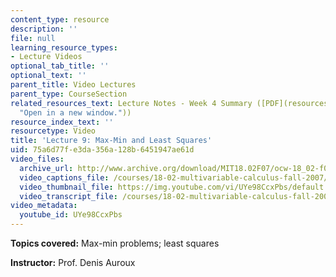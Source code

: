 ```yaml
---
content_type: resource
description: ''
file: null
learning_resource_types:
- Lecture Videos
optional_tab_title: ''
optional_text: ''
parent_title: Video Lectures
parent_type: CourseSection
related_resources_text: Lecture Notes - Week 4 Summary ([PDF](resources/lec_week4
  "Open in a new window."))
resource_index_text: ''
resourcetype: Video
title: 'Lecture 9: Max-Min and Least Squares'
uid: 75a6d77f-e3da-356a-128b-6451947ae61d
video_files:
  archive_url: http://www.archive.org/download/MIT18.02F07/ocw-18_02-f07-lec09_300k.mp4
  video_captions_file: /courses/18-02-multivariable-calculus-fall-2007/f145be9d6b095685afbb7bdbd598b16a_UYe98CcxPbs.vtt
  video_thumbnail_file: https://img.youtube.com/vi/UYe98CcxPbs/default.jpg
  video_transcript_file: /courses/18-02-multivariable-calculus-fall-2007/6dd35e167398fc08a07e16575f3963f6_UYe98CcxPbs.pdf
video_metadata:
  youtube_id: UYe98CcxPbs
---
```


**Topics covered:** Max-min problems; least squares

**Instructor:** Prof. Denis Auroux